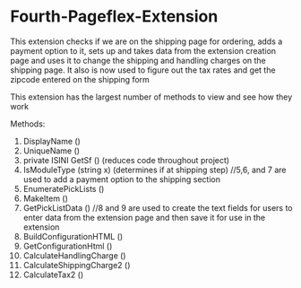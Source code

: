 # Fourth-Pageflex-Extension
This extension checks if we are on the shipping page for ordering, adds a payment option to it, sets up and takes data from the extension creation page and uses it to change the shipping and handling charges on the shipping page. It also is now used to figure out the tax rates and get the zipcode entered on the shipping form

This extension has the largest number of methods to view and see how they work


Methods:
1. DisplayName ()
2. UniqueName ()
3. private ISINI GetSf () (reduces code throughout project)
4. IsModuleType (string x) (determines if at shipping step)
//5,6, and 7 are used to add a payment option to the shipping section
5. EnumeratePickLists ()
6. MakeItem ()
7. GetPickListData ()
//8 and 9 are used to create the text fields for users to enter data from the extension page and then save it for use in the extension
8. BuildConfigurationHTML ()
9. GetConfigurationHtml ()
10. CalculateHandlingCharge ()
11. CalculateShippingCharge2 ()
12. CalculateTax2 () 
